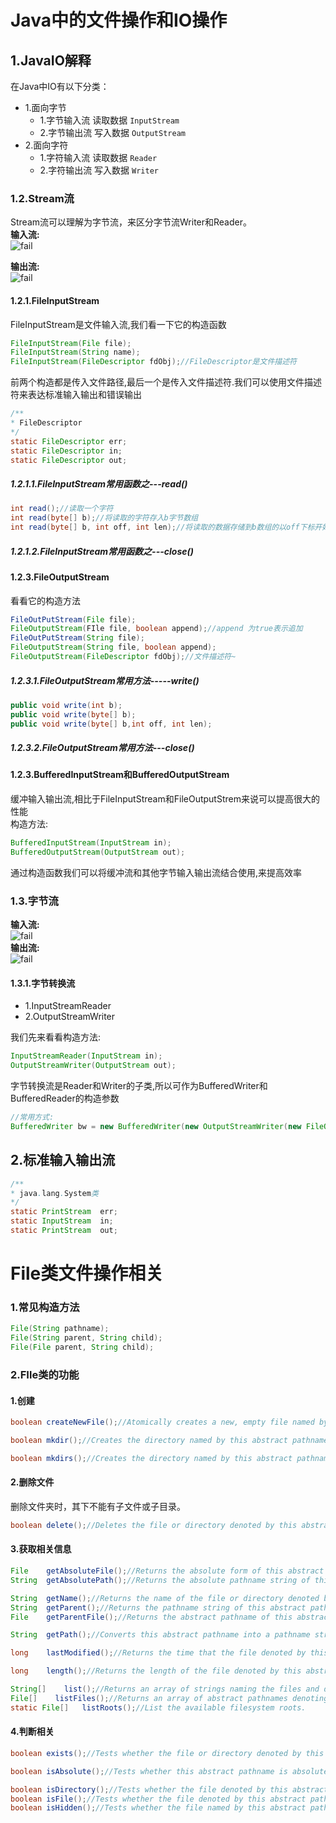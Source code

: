 # Java中的文件操作和IO操作
 
## 1.JavaIO解释
在Java中IO有以下分类：<br>
- 1.面向字节
  - 1.字节输入流 读取数据 ``InputStream``
  - 2.字节输出流 写入数据 ``OutputStream``
- 2.面向字符
  - 1.字符输入流 读取数据 ``Reader``
  - 2.字符输出流 写入数据 ``Writer``

### 1.2.Stream流
Stream流可以理解为字节流，来区分字节流Writer和Reader。<br>
**输入流:**<br>
![fail](img/9.1.PNG)<br>

**输出流:**<br>
![fail](img/9.2.PNG)<br>

#### 1.2.1.FileInputStream
FileInputStream是文件输入流,我们看一下它的构造函数<br>
```java
FileInputStream(File file);
FileInputStream(String name);
FileInputStream(FileDescriptor fdObj);//FileDescriptor是文件描述符
```
前两个构造都是传入文件路径,最后一个是传入文件描述符.我们可以使用文件描述符来表达标准输入输出和错误输出<br>
```java
/**
* FileDescriptor
*/
static FileDescriptor err;
static FileDescriptor in;
static FileDescriptor out;
```

##### 1.2.1.1.FileInputStream常用函数之---read()
```java
int read();//读取一个字符
int read(byte[] b);//将读取的字符存入b字节数组
int read(byte[] b, int off, int len);//将读取的数据存储到b数组的以off下标开始的地方,最多读取len个字符
```

##### 1.2.1.2.FileInputStream常用函数之---close()

#### 1.2.3.FileOutputStream
看看它的构造方法<br>
```java
FileOutPutStream(File file);
FileOutputStream(FIle file, boolean append);//append 为true表示追加
FileOutPutStream(String file);
FileOutputStream(String file, boolean append);
FileOutputStream(FileDescriptor fdObj);//文件描述符~
```

##### 1.2.3.1.FileOutputStream常用方法-----write()
```java
public void write(int b);
public void write(byte[] b);
public void write(byte[] b,int off, int len);
```
##### 1.2.3.2.FileOutputStream常用方法---close()

#### 1.2.3.BufferedInputStream和BufferedOutputStream
缓冲输入输出流,相比于FileInputStream和FileOutputStrem来说可以提高很大的性能<br>
构造方法:<br>
```java
BufferedInputStream(InputStream in);
BufferedOutputStream(OutputStream out);
```
通过构造函数我们可以将缓冲流和其他字节输入输出流结合使用,来提高效率<br>

### 1.3.字节流
**输入流:**<br>
![fail](img/9.4.PNG)<br>
**输出流:**<br>
![fail](img/9.3.PNG)<br>

#### 1.3.1.字节转换流
- 1.InputStreamReader
- 2.OutputStreamWriter

我们先来看看构造方法:<br>
```java
InputStreamReader(InputStream in);
OutputStreamWriter(OutputStream out);
```

字节转换流是Reader和Writer的子类,所以可作为BufferedWriter和BufferedReader的构造参数<br>
```java
//常用方式:
BufferedWriter bw = new BufferedWriter(new OutputStreamWriter(new FileOutputStream("e:\\a.txt")));
```

## 2.标准输入输出流
```java
/**
* java.lang.System类
*/
static PrintStream	err;
static InputStream	in;
static PrintStream	out;
```






# File类文件操作相关

### 1.常见构造方法
```java
File(String pathname);
File(String parent, String child);
File(File parent, String child);
```

### 2.FIle类的功能

#### 1.创建
```java
boolean	createNewFile();//Atomically creates a new, empty file named by this abstract pathname if and only if a file with this name does not yet exist.

boolean	mkdir();//Creates the directory named by this abstract pathname.

boolean	mkdirs();//Creates the directory named by this abstract pathname, including any necessary but nonexistent parent directories.
```

#### 2.删除文件
删除文件夹时，其下不能有子文件或子目录。<br>
```java
boolean	delete();//Deletes the file or directory denoted by this abstract pathname.
```

#### 3.获取相关信息
```java
File  	getAbsoluteFile();//Returns the absolute form of this abstract pathname.
String	getAbsolutePath();//Returns the absolute pathname string of this abstract pathname.

String	getName();//Returns the name of the file or directory denoted by this abstract pathname.
String	getParent();//Returns the pathname string of this abstract pathname's parent, or null if this pathname does not name a parent directory.
File  	getParentFile();//Returns the abstract pathname of this abstract pathname's parent, or null if this pathname does not name a parent directory.

String	getPath();//Converts this abstract pathname into a pathname string.

long  	lastModified();//Returns the time that the file denoted by this abstract pathname was last modified.

long  	length();//Returns the length of the file denoted by this abstract pathname.

String[]	list();//Returns an array of strings naming the files and directories in the directory denoted by this abstract pathname.
File[]	  listFiles();//Returns an array of abstract pathnames denoting the files in the directory denoted by this abstract pathname.
static File[]	listRoots();//List the available filesystem roots.
```

#### 4.判断相关
```java
boolean	exists();//Tests whether the file or directory denoted by this abstract pathname exists.

boolean	isAbsolute();//Tests whether this abstract pathname is absolute.

boolean	isDirectory();//Tests whether the file denoted by this abstract pathname is a directory.
boolean	isFile();//Tests whether the file denoted by this abstract pathname is a normal file.
boolean	isHidden();//Tests whether the file named by this abstract pathname is a hidden file.
```


























#
